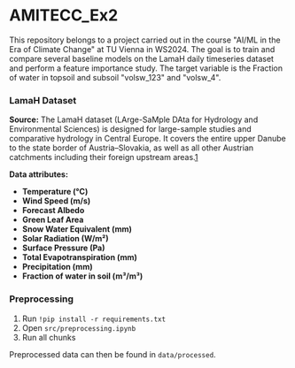 # AMITECC_Ex2

This repository belongs to a project carried out in the course "AI/ML in the Era of Climate Change" at TU Vienna in WS2024. The goal is to train and compare several baseline models on the LamaH daily timeseries dataset and perform a feature importance study. The target variable is the Fraction of water in topsoil and subsoil "volsw_123" and "volsw_4".

### LamaH Dataset

**Source:**
The LamaH dataset (LArge-SaMple DAta for Hydrology and Environmental Sciences) is designed for large-sample studies and comparative hydrology in Central Europe. It covers the entire upper Danube to the state border of Austria–Slovakia, as well as all other Austrian catchments including their foreign upstream areas.[1](https://essd.copernicus.org/articles/13/4529/2021/)

**Data attributes:**
- **Temperature (°C)**
- **Wind Speed (m/s)**
- **Forecast Albedo**
- **Green Leaf Area**
- **Snow Water Equivalent (mm)**
- **Solar Radiation (W/m²)**
- **Surface Pressure (Pa)**
- **Total Evapotranspiration (mm)**
- **Precipitation (mm)**
- **Fraction of water in soil (m³/m³)**

### Preprocessing

1. Run `!pip install -r requirements.txt`
2. Open `src/preprocessing.ipynb`
3. Run all chunks

Preprocessed data can then be found in `data/processed`.
